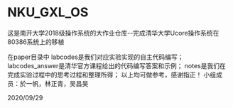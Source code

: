 # NKU_GXL_OS

这是南开大学2018级操作系统的大作业仓库--完成清华大学Ucore操作系统在80386系统上的移植

在paper目录中
labcodes是我们对应实验实现的自主代码编写；
labcodes_answer是清华官方课程给出的代码编写答案和示例；
notes是我们在完成实验过程中的思考过程和整理所得；
以上均可做参考，感谢指正！
小组成员：於一帆，林正青，吴昌昊

2020/09/29
